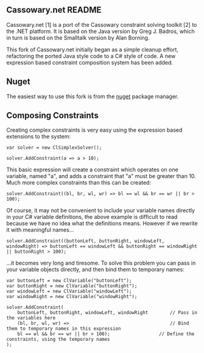 ## Cassowary.net README

Cassowary.net [1] is a port of the Cassowary constraint solving toolkit [2] to the .NET platform. It is based on the Java version by Greg J. Badros, which in turn is based on the Smalltalk version by Alan Borning.

This fork of Cassowary.net initially began as a simple cleanup effort, refactoring the ported Java style code to a C# style of code. A new expression based constraint composition system has been added.

## Nuget

The easiest way to use this fork is from the [nuget](https://www.nuget.org/packages/Cassowary/) package manager.

## Composing Constraints

Creating complex constraints is very easy using the expression based extensions to the system:

    var solver = new ClSimplexSolver();
    
    solver.AddConstraint(a => a > 10);
    
This basic expression will create a constraint which operates on one variable, named "a", and adds a constraint that "a" must be greater than 10. Much more complex constraints than this can be created:

    solver.AddConstraint((bl, br, wl, wr) => bl == wl && br == wr || br > 100);
    
Of course, it may not be convenient to include your variable names directly in your C# variable definitions, the above example is difficult to read because we have no idea what the definitions means. However if we rewrite it with meaningful names...

    solver.AddConstraint((buttonLeft, buttonRight, windowLeft, windowRight) => buttonLeft == windowLeft && buttonRight == windowRight || buttonRight > 100);
    
...it becomes very long and tiresome. To solve this problem you can pass in your variable objects directly, and then bind them to temporary names:

    var buttonLeft = new ClVariable("buttonLeft");
    var buttonRight = new ClVariable("buttonRight");
    var windowLeft = new ClVariable("windowLeft");
    var windowRight = new ClVariable("windowRight");
    
    solver.AddConstraint(
        buttonLeft, buttonRight, windowLeft, windowRight        // Pass in the variables here
        (bl, br, wl, wr) =>                                     // Bind them to temporary names in this expression
        bl == wl && br == wr || br > 100);                  // Define the constraints, using the temporary names
    );
